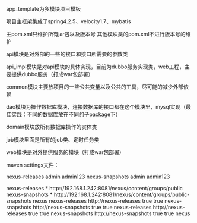 app_template为多模块项目模板

项目主框架集成了spring4.2.5、velocity1.7、mybatis

主pom.xml只维护所有jar包以及版本号
其他模块类的pom.xml不进行版本号的维护

api模块是对外部的一些的接口和接口所需要的参数类

api_impl模块是对api模块的具体实现，目前为dubbo服务实现类，web工程，主要提供dubbo服务（打成war包部署）

common模块主要放项目的一些公共变量以及公共的工具，尽可能的减少外部依赖

dao模块为操作数据库模块，连接数据库的接口都在这个模块里，mysql实现（最佳实践：不同的数据库放在不同的子package下）

domain模块放所有数据库操作的实体类

job模块里面是所有的job类、定时任务类

web模块是对外提供服务的模块（打成war包部署）

maven settings文件：

<?xml version="1.0" encoding="UTF-8"?>
  <settings xmlns="http://maven.apache.org/SETTINGS/1.0.0"
            xmlns:xsi="http://www.w3.org/2001/XMLSchema-instance"
            xsi:schemaLocation="http://maven.apache.org/SETTINGS/1.0.0 http://maven.apache.org/xsd/settings-1.0.0.xsd">
   <servers>
       <server>
       <id>nexus-releases</id>
       <username>admin</username>
       <password>admin123</password>
     </server>
     <server>
       <id>nexus-snapshots</id>
       <username>admin</username>
       <password>admin123</password>
     </server>
   </servers>

   <mirrors>
     <mirror>
       <id>nexus-releases</id>
       <mirrorOf>*</mirrorOf>
       <url>http://192.168.1.242:8081/nexus/content/groups/public</url>
     </mirror>
     <mirror>
       <id>nexus-snapshots</id>
       <mirrorOf>*</mirrorOf>
       <url>http://192.168.1.242:8081/nexus/content/groups/public-snapshots</url>
     </mirror>
   </mirrors>

   <profiles>
    <profile>
       <id>nexus</id>
       <repositories>
         <repository>
           <id>nexus-releases</id>
           <url>http://nexus-releases</url>
           <releases><enabled>true</enabled></releases>
           <snapshots><enabled>true</enabled></snapshots>
         </repository>
         <repository>
           <id>nexus-snapshots</id>
           <url>http://nexus-snapshots</url>
           <releases><enabled>true</enabled></releases>
           <snapshots><enabled>true</enabled></snapshots>
         </repository>
       </repositories>
       <pluginRepositories>
          <pluginRepository>
                 <id>nexus-releases</id>
                  <url>http://nexus-releases</url>
                  <releases><enabled>true</enabled></releases>
                  <snapshots><enabled>true</enabled></snapshots>
                </pluginRepository>
                <pluginRepository>
                  <id>nexus-snapshots</id>
                   <url>http://nexus-snapshots</url>
                 <releases><enabled>true</enabled></releases>
                  <snapshots><enabled>true</enabled></snapshots>
              </pluginRepository>
          </pluginRepositories>
     </profile>
   </profiles>

   <activeProfiles>
       <activeProfile>nexus</activeProfile>
   </activeProfiles>

 </settings>


